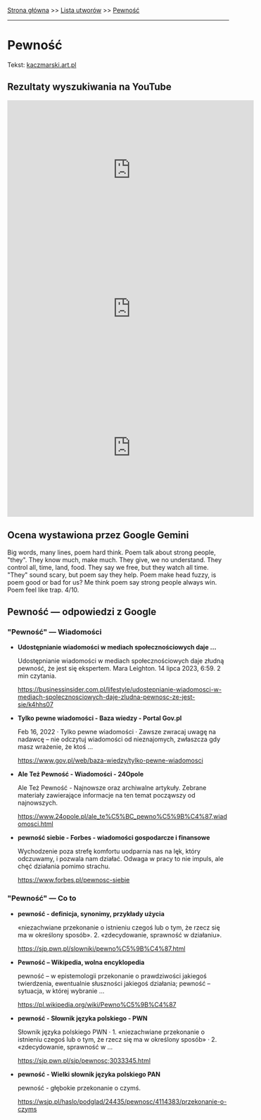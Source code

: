 [Strona główna](../index.md) >> [Lista utworów](../list.md) >> [Pewność](412.md)

---

# Pewność

Tekst: [kaczmarski.art.pl](https://www.kaczmarski.art.pl/tworczosc/wiersze/pewnosc/)

## Rezultaty wyszukiwania na YouTube

<iframe width="560" height="315" src="https://www.youtube.com/embed/7rPHgnzV7xQ?si=IdontcarewhotheIRSsendsImnotpayingtaxes" title="YouTube video player" frameborder="0" allow="accelerometer; autoplay; clipboard-write; encrypted-media; gyroscope; picture-in-picture; web-share" referrerpolicy="strict-origin-when-cross-origin" allowfullscreen></iframe>

<iframe width="560" height="315" src="https://www.youtube.com/embed/RMYGoUojqLM?si=IdontcarewhotheIRSsendsImnotpayingtaxes" title="YouTube video player" frameborder="0" allow="accelerometer; autoplay; clipboard-write; encrypted-media; gyroscope; picture-in-picture; web-share" referrerpolicy="strict-origin-when-cross-origin" allowfullscreen></iframe>

<iframe width="560" height="315" src="https://www.youtube.com/embed/grYEb0n75YQ?si=IdontcarewhotheIRSsendsImnotpayingtaxes" title="YouTube video player" frameborder="0" allow="accelerometer; autoplay; clipboard-write; encrypted-media; gyroscope; picture-in-picture; web-share" referrerpolicy="strict-origin-when-cross-origin" allowfullscreen></iframe>

## Ocena wystawiona przez Google Gemini

Big words, many lines, poem hard think. Poem talk about strong people, "they". They know much, make much. They give, we no understand. They control all, time, land, food. They say we free, but they watch all time. "They" sound scary, but poem say they help. Poem make head fuzzy, is poem good or bad for us? Me think poem say strong people always win. Poem feel like trap. 4/10.


## Pewność — odpowiedzi z Google

### "Pewność" — Wiadomości

- **Udostępnianie wiadomości w mediach społecznościowych daje ...**

    Udostępnianie wiadomości w mediach społecznościowych daje złudną pewność, że jest się ekspertem. Mara Leighton. 14 lipca 2023, 6:59. 2 min czytania. 

   <https://businessinsider.com.pl/lifestyle/udostepnianie-wiadomosci-w-mediach-spolecznosciowych-daje-zludna-pewnosc-ze-jest-sie/k4hhs07>
- **Tylko pewne wiadomości - Baza wiedzy - Portal Gov.pl**

    Feb 16, 2022  ·  Tylko pewne wiadomości · Zawsze zwracaj uwagę na nadawcę – nie odczytuj wiadomości od nieznajomych, zwłaszcza gdy masz wrażenie, że ktoś ... 

   <https://www.gov.pl/web/baza-wiedzy/tylko-pewne-wiadomosci>
- **Ale Też Pewność - Wiadomości - 24Opole**

    Ale Też Pewność - Najnowsze oraz archiwalne artykuły. Zebrane materiały zawierające informacje na ten temat począwszy od najnowszych. 

   <https://www.24opole.pl/ale_te%C5%BC_pewno%C5%9B%C4%87,wiadomosci.html>
- **pewność siebie - Forbes - wiadomości gospodarcze i finansowe**

    Wychodzenie poza strefę komfortu uodparnia nas na lęk, który odczuwamy, i pozwala nam działać. Odwaga w pracy to nie impuls, ale chęć działania pomimo strachu. 

   <https://www.forbes.pl/pewnosc-siebie>

### "Pewność" — Co to

- **pewność - definicja, synonimy, przykłady użycia**

    «niezachwiane przekonanie o istnieniu czegoś lub o tym, że rzecz się ma w określony sposób». 2. «zdecydowanie, sprawność w działaniu». 

   <https://sjp.pwn.pl/slowniki/pewno%C5%9B%C4%87.html>
- **Pewność – Wikipedia, wolna encyklopedia**

    pewność – w epistemologii przekonanie o prawdziwości jakiegoś twierdzenia, ewentualnie słuszności jakiegoś działania; pewność – sytuacja, w której wybranie ... 

   <https://pl.wikipedia.org/wiki/Pewno%C5%9B%C4%87>
- **pewność - Słownik języka polskiego - PWN**

    Słownik języka polskiego PWN · 1. «niezachwiane przekonanie o istnieniu czegoś lub o tym, że rzecz się ma w określony sposób» · 2. «zdecydowanie, sprawność w ... 

   <https://sjp.pwn.pl/sjp/pewnosc;3033345.html>
- **pewność - Wielki słownik języka polskiego PAN**

    pewność - głębokie przekonanie o czymś. 

   <https://wsjp.pl/haslo/podglad/24435/pewnosc/4114383/przekonanie-o-czyms>


